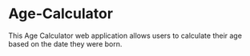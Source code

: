 # Age-Calculator
This Age Calculator web application allows users to calculate their age based on the date they were born.
